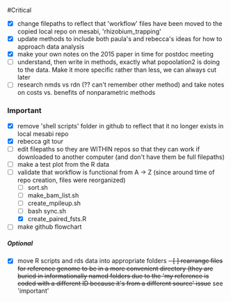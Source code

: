 #Critical
- [x] change filepaths to reflect that 'workflow' files have been moved to the copied local repo on mesabi, 'rhizobium_trapping'
- [x] update methods to include both paula's and rebecca's ideas for how to approach data analysis 
- [x] make your own notes on the 2015 paper in time for postdoc meeting
- [ ] understand, then write in methods, exactly what popoolation2 is doing to the data. Make it more specific rather than less, we can always cut later
- [ ] research nmds vs rdn (?? can't remember other method) and take notes on costs vs. benefits of nonparametric methods

### Important
- [x] remove 'shell scripts' folder in github to reflect that it no longer exists in local mesabi repo
- [x] rebecca git tour
- [ ] edit filepaths so they are WITHIN repos so that they can work if downloaded to another computer (and don't have them be full filepaths)
- [ ] make a test plot from the R data 
- [ ] validate that workflow is functional from A -> Z (since around time of repo creation, files were reorganized)
  - [ ] sort.sh
  - [ ] make_bam_list.sh
  - [ ] create_mpileup.sh
  - [ ] bash sync.sh
  - [x] create_paired_fsts.R
- [ ] make github flowchart 
##### Optional
- [x] move R scripts and rds data into appropriate folders
~~- [ ] rearrange files for reference genome to be in a more convenient directory (they are buried in informationally named folders due to the 'my reference is coded with a different ID because it's from a different source' issue~~ see 'important' 
